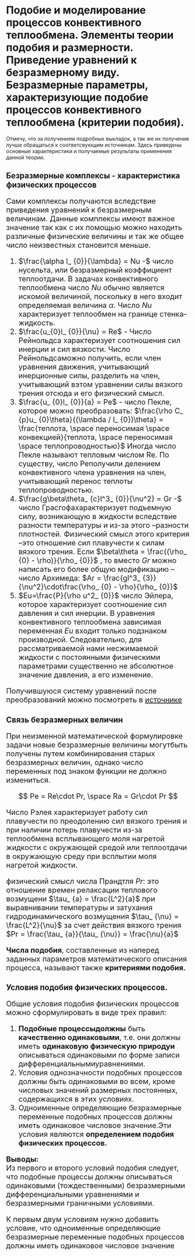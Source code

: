 # Подобие   и   моделирование   процессов конвективного  теплообмена.  Элементы  теории  подобия  и размерности.  Приведение  уравнений  к  безразмерному  виду. Безразмерные  параметры,  характеризующие  подобие  процессов конвективного теплообмена (критерии подобия).

Отмечу, что за получением подробных выкладок, а так же их получение лучше обращаться к соответсвующим источникам. Здесь приведены основные характеристики и получаемые результаты применения данной теории.

## Безразмерные комплексы - характеристика физических процессов

<span style="font-size:20px">

Сами комплексы получаются вследствие приведения уравнений к безразмерным величинам. Данные комплексы имеют важное значение так как с их помощью можно находить различные физические величины и так же общее число неизвестных становится меньше.

1. $\frac{\alpha l_ {0}}{\lambda} = Nu -$ число нусельта, или безразмерный коэффициент теплоотдачи.  В  задачах  конвективного  теплообмена  число $Nu$ обычно  является  искомой  величиной,  поскольку  в  него  входит определяемая величина $\alpha$. Число $Nu$ характеризует теплообмен на границе стенка-жидкость.
2. $\frac{u_{0}l_ {0}}{\nu} = Re$ - Число Рейнольдса характеризует соотношения сил инерции и сил вязкости. Число Рейнольдсаможно получить, если член уравнения движения, учитывающий инерционные силы, разделить на член, учитывающий вэтом уравнении силы вязкого трения отсюда и его физический смысл.
3. $\frac{u_ {0}l_ {0}}{a} = Pe$ - число  Пекле,  которое  можно  преобразовать: $\frac{\rho C_ {p}u_ {0}\theta}{(\lambda / l_ {0})\theta} = \frac{теплота, \space переносимая \space конвекцией}{теплота, \space переносимая \space теплопроводностью}$ Иногда  число  Пекле  называют  тепловым  числом Re.  По существу,  число Peполучили  делением  конвективного члена уравнения на член,  учитывающий перенос теплоты теплопроводностью.
4. $\frac{g\beta\theta_ {c}l^3_ {0}}{\nu^2} = Gr -$ число  Грасгофахарактеризует  подъемную силу, возникающую в жидкости вследствие разности температуры и из-за  этого –разности  плотностей. Физический  смысл  этого критерия –это отношение сил плавучести к силам вязкого трения. Если $\beta\theta = \frac{(\rho_ {0} - \rho)}{\rho_ {0}}$ , то вместо $Gr$ можно написать его более общую модификацию –число Архимеда: $Ar = \frac{gl^3_ {3}}{\nu^2}\cdot\frac{\rho_ {0} - \rho}{\rho_ {0}}$
5. $Eu=\frac{P}{\rho u^2_ {0}}$ число Эйлера, которое  характеризует  соотношение сил  давления  и  сил  инерции.  В  уравнения  конвективного теплообмена  зависимая  переменная $Eu$ входит  только  подзнаком производной.   Следовательно,   для   рассматриваемой   нами несжимаемой жидкости с постоянными физическими параметрами существенно  не  абсолютное  значение  давления,  а  его  изменение.

Получившуюся систему уравнений после преобразований можно посмотреть в [источнике](../2024/Lektsia_3_24k3_28_02_24.pdf)  

</span> 

## Связь безразмерных величин

<span style="font-size:20px">

При  неизменной  математической  формулировке  задачи  новые безразмерные   величины   могутбыть   получены   путем комбинирования  старых  безразмерных  величин,  однако  число переменных под знаком функции не должно измениться.

$$
Pe = Re\cdot Pr, \space Ra = Gr\cdot Pr
$$

Число   Рэлея   характеризует   работу   сил   плавучести   по преодолению сил вязкого трения и при наличии потерь плавучести из-за  теплообмена  всплывающего  моля  нагретой  жидкости  с окружающей  средой  или  теплоотдачи  в  окружающую  среду  при всплытии моля нагретой жидкости. 

физический  смысл  числа  Прандтля $Pr$:  это  отношение времен  релаксации  теплового  возмущени $\tau_ {a} = \frac{L^2}{a}$ при выравнивании  температуры  и  затухания  гидродинамического возмущения $\tau_ {\nu} = \frac{L^2}{\nu}$ за счет действия вязкого трения $Pr = \frac{\tau_ {a}}{\tau_ {\nu}} = \frac{\nu}{a}$

**Числа  подобия**,  составленные  из  наперед  заданных  параметров математического  описания  процесса,  называют  также **критериями подобия.**

</span> 

## Условия подобия физических процессов.

<span style="font-size:20px">

Общие  условия  подобия  физических  процессов    можно сформулировать в виде трех правил:

1. **Подобные  процессыдолжны**  быть **качественно  одинаковыми**, т.е.  они  должны иметь **одинаковую  физическую  природуи** описываться  одинаковыми  по  форме  записи  дифференциальнымиуравнениями.
2. Условия  однозначности  подобных  процессов  должны  быть одинаковыми  во  всем,  кроме  числовых  значений  размерных постоянных, содержащихся в этих условиях.
3. Одноименные   определяющие   безразмерные   переменные подобных процессов должны иметь одинаковое числовое значение.Эти  условия  являются **определением  подобия  физических процессов.** 

**Выводы:** <br>
Из  первого  и  второго  условий  подобия  следует,  что подобные процессы  должны  описываться  одинаковыми  (тождественными) безразмерными дифференциальными уравнениями и безразмерными граничными условиями.

К  первым  двум  условиям  нужно  добавить  условие,  что одноименные  определяющие  безразмерные  переменные  подобных процессов должны иметь одинаковое числовое значение

</span> 